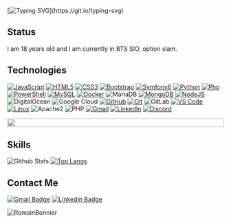 [![Typing SVG](https://readme-typing-svg.herokuapp.com?color=27538D&lines=Hello+!+Im+Romain.;)](https://git.io/typing-svg)

## Status
I am 18 years old and I am currently in BTS SIO, option slam.<br/>

## Technologies

[![JavaScript](https://skillicons.dev/icons?i=js)](https://skillicons.dev)
[![HTML5](https://skillicons.dev/icons?i=html)](https://skillicons.dev)
[![CSS3](https://skillicons.dev/icons?i=css)](https://skillicons.dev)
[![Bootstrap](https://skillicons.dev/icons?i=bootstrap)](https://skillicons.dev)
[![Symfony6](https://skillicons.dev/icons?i=symfony)](https://skillicons.dev)
[![Python](https://skillicons.dev/icons?i=py)](https://skillicons.dev)
[![Php](https://skillicons.dev/icons?i=php)](https://skillicons.dev)
[![PowerShell](https://skillicons.dev/icons?i=powershell)](https://skillicons.dev)
[![MySQL](https://skillicons.dev/icons?i=mysql)](https://skillicons.dev)
[![Docker](https://skillicons.dev/icons?i=docker)](https://skillicons.dev)
![MariaDB](https://img.shields.io/badge/MariaDB-black?style=flat-square&logo=mariadb)
[![MongoDB](https://skillicons.dev/icons?i=mongodb)](https://skillicons.dev)
[![NodeJS](https://skillicons.dev/icons?i=nodejs)](https://skillicons.dev)
![DigitalOcean](https://img.shields.io/badge/-Digital%20Ocean-darkblue?style=flat-square&logo=digitalocean)
![Google Cloud](https://img.shields.io/badge/Google%20Cloud-black?style=flat-square&logo=google-cloud)
[![GitHub](https://skillicons.dev/icons?i=github)](https://skillicons.dev)
[![Git](https://skillicons.dev/icons?i=git)](https://skillicons.dev)
![GitLab](https://img.shields.io/badge/-GitLab-FCA121?style=flat-square&logo=gitlab)
[![VS Code](https://skillicons.dev/icons?i=vscode)](https://skillicons.dev)
[![Linux](https://skillicons.dev/icons?i=linux)](https://skillicons.dev)
![Apache2](https://img.shields.io/badge/Apache2-black?style=flat-square&logo=apache)
![PHP](https://img.shields.io/badge/PHP-black?style=flat-square&logo=php)
[![Gmail](https://skillicons.dev/icons?i=gmail)](https://skillicons.dev)
[![LinkedIn](https://skillicons.dev/icons?i=linkedin)](https://skillicons.dev)
[![Discord](https://skillicons.dev/icons?i=discord)](https://skillicons.dev)

<img src="https://i.imgur.com/dBaSKWF.gif" height="20" width="100%">


## Skills

![Github Stats](https://github-readme-stats.vercel.app/api?username=RomainBnr&count_private=true&show_icons=true&include_all_commits=true&theme=github_dark)
[![Top Langs](https://github-readme-stats.vercel.app/api/top-langs/?username=RomainBnr&theme=github_dark&layout=compact)](https://github.com/anuraghazra/github-readme-stats)

## Contact Me
[![Gmail Badge](https://img.shields.io/badge/-roro.bonnier@gmail.com-c14438?style=flat-square&logo=Gmail&logoColor=white&link=mailto:roro.bonnier@gmail.com)](mailto:roro.bonnier@gmail.com)
[![Linkedin Badge](https://img.shields.io/badge/-RomainBonnier-blue?style=flat-square&logo=Linkedin&logoColor=white&link=https://www.linkedin.com/in/romain-bonnier-3170a1259/)](https://www.linkedin.com/in/romain-bonnier-3170a1259/)

</p>

![RomainBonnier](https://raw.githubusercontent.com/Trilokia/Trilokia/379277808c61ef204768a61bbc5d25bc7798ccf1/bottom_header.svg)
<br>
</p>

